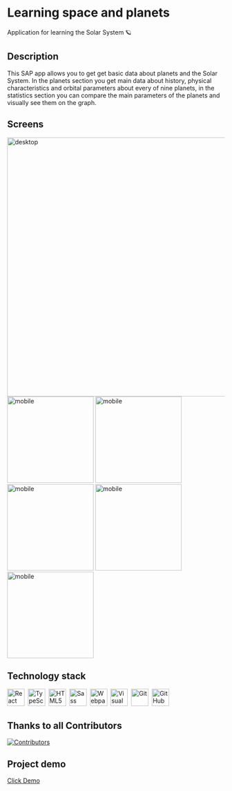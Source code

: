 # Learning space and planets

Application for learning the Solar System 🪐

## Description
<p>This SAP app allows you to get get basic data about planets and the Solar System. In the planets section you get main data about history, physical characteristics and orbital parameters about every of nine planets, in the statistics section you can compare the main parameters of the planets and visually see them on the graph.</p>

## Screens
<img width="600" alt="desktop" src="https://user-images.githubusercontent.com/76097160/235442675-0d7541c9-d225-4611-b296-a87ee9879dd2.png"> <img width="200" alt="mobile" src="https://user-images.githubusercontent.com/76097160/235443324-45366a93-9ff2-4824-9f42-a0a7bf29e200.png"> <img width="200" alt="mobile" src="https://user-images.githubusercontent.com/76097160/235443730-fbcd7f23-6c3d-4b90-836d-2d758a461697.png"> <img width="200" alt="mobile" src="https://user-images.githubusercontent.com/76097160/235443168-35ae1d38-d06c-4e07-b5e5-5cdff26e0eb9.png"> <img width="200" alt="mobile" src="https://user-images.githubusercontent.com/76097160/235443814-19a06a78-7f4b-477b-8580-1a06cb9d4758.png"> <img width="200" alt="mobile" src="https://user-images.githubusercontent.com/76097160/235443939-bdf3de63-f8dd-4cdb-baa3-4c5f2da9bf10.png">

## Technology stack 
<p align="left">
<img alt="React" width="40" height="40" src="https://cdn.jsdelivr.net/gh/devicons/devicon/icons/react/react-original.svg" />&nbsp;
<img alt="TypeScript" width="40" height="40" src="https://cdn.jsdelivr.net/gh/devicons/devicon/icons/typescript/typescript-original.svg" />&nbsp;
<img alt="HTML5" width="40" height="40" src="https://cdn.jsdelivr.net/gh/devicons/devicon/icons/html5/html5-original.svg" />&nbsp;
<img alt="Sass" width="40" height="40" src="https://cdn.jsdelivr.net/gh/devicons/devicon/icons/sass/sass-original.svg" />&nbsp;
<img alt="Webpack" width="40" height="40" src="https://user-images.githubusercontent.com/76097160/234940984-f6693af2-7f08-4c8a-a356-1c77aa0bb081.png" />&nbsp;
<img alt="Visual Studio Code" width="40" height="40" src="https://cdn.jsdelivr.net/gh/devicons/devicon/icons/vscode/vscode-original.svg" />&nbsp;
<img alt="Git" width="40" height="40" src="https://cdn.jsdelivr.net/gh/devicons/devicon/icons/git/git-original.svg" />&nbsp;
<img alt="GitHub" width="40" height="40" src="https://user-images.githubusercontent.com/3369400/139447912-e0f43f33-6d9f-45f8-be46-2df5bbc91289.png" />&nbsp;
</p>

## Thanks to all Contributors
[![Contributors](https://contrib.rocks/image?repo=AleksandraBakhcheva/solar-system_app)](https://github.com/AleksandraBakhcheva/solar-system_app/graphs/contributors)

## Project demo
<a target="_blank" href="https://aleksandrabakhcheva.github.io/solar-system_app/">Click Demo</a>
